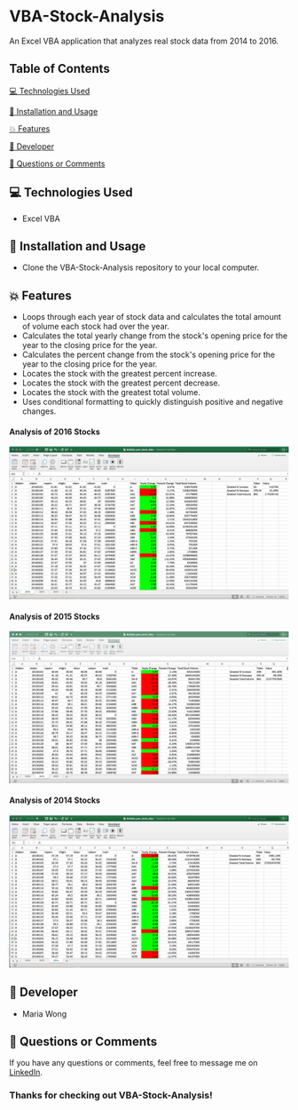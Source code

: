 # VBA-Stock-Analysis

An Excel VBA application that analyzes real stock data from 2014 to 2016.


## Table of Contents

[:computer:  Technologies Used](#technologies-used)

[:dvd:  Installation and Usage](#installation)

[:boom:  Features](#features)

[:bust_in_silhouette:  Developer](#developer)

[:email:  Questions or Comments](#questions-or-comments)


## <a name="technologies-used"></a> :computer: Technologies Used

* Excel VBA


## <a name="installation"></a> :dvd: Installation and Usage

* Clone the VBA-Stock-Analysis repository to your local computer.


## <a name="features"></a> :boom: Features

* Loops through each year of stock data and calculates the total amount of volume each stock had over the year.
* Calculates the total yearly change from the stock's opening price for the year to the closing price for the year.
* Calculates the percent change from the stock's opening price for the year to the closing price for the year.
* Locates the stock with the greatest percent increase.
* Locates the stock with the greatest percent decrease.
* Locates the stock with the greatest total volume.
* Uses conditional formatting to quickly distinguish positive and negative changes.



#### Analysis of 2016 Stocks

![screenshot of app](/screenshots/summary_2016.png)

#### Analysis of 2015 Stocks

![screenshot of app](/screenshots/summary_2015.png)

#### Analysis of 2014 Stocks

![screenshot of app](/screenshots/summary_2014.png)


## <a name="developer"></a> :bust_in_silhouette: Developer

* Maria Wong


## <a name="questions-or-comments"></a> :email: Questions or Comments

If you have any questions or comments, feel free to message me on [LinkedIn](https://www.linkedin.com/in/maria-wong/).

 ### Thanks for checking out VBA-Stock-Analysis!